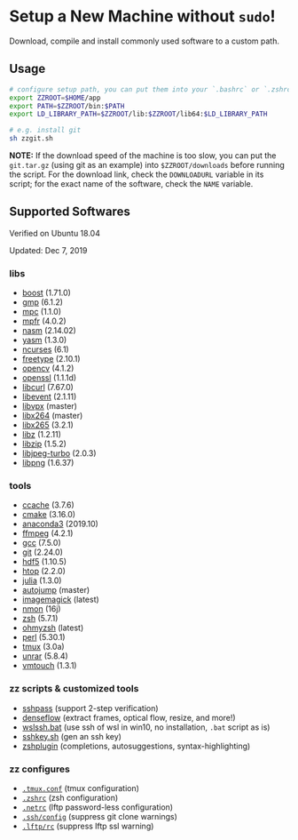 # Setup a New Machine without `sudo`!

Download, compile and install commonly used software to a custom path.

## Usage

```bash
# configure setup path, you can put them into your `.bashrc` or `.zshrc`
export ZZROOT=$HOME/app
export PATH=$ZZROOT/bin:$PATH
export LD_LIBRARY_PATH=$ZZROOT/lib:$ZZROOT/lib64:$LD_LIBRARY_PATH

# e.g. install git
sh zzgit.sh
```

**NOTE:**
If the download speed of the machine is too slow, you can put the `git.tar.gz` (using git as an example) into `$ZZROOT/downloads` before running the script.
For the download link, check the `DOWNLOADURL` variable in its script; for the exact name of the software, check the `NAME` variable.

## Supported Softwares

Verified on Ubuntu 18.04

Updated: Dec 7, 2019

### libs

* [boost](https://www.boost.org/) (1.71.0)
* [gmp](https://gmplib.org/) (6.1.2)
* [mpc](https://ftp.gnu.org/gnu/mpc/) (1.1.0)
* [mpfr](https://www.mpfr.org/) (4.0.2)
* [nasm](https://www.nasm.us/) (2.14.02)
* [yasm](https://yasm.tortall.net/) (1.3.0)
* [ncurses](https://invisible-island.net/ncurses/) (6.1)
* [freetype](https://www.freetype.org/) (2.10.1)
* [opencv](https://opencv.org/) (4.1.2)
* [openssl](https://www.openssl.org/) (1.1.1d)
* [libcurl](https://curl.haxx.se/libcurl/) (7.67.0)
* [libevent](https://libevent.org/) (2.1.11)
* [libvpx](https://www.webmproject.org/code/) (master)
* [libx264](https://www.videolan.org/developers/x264.html) (master)
* [libx265](http://x265.org/) (3.2.1)
* [libz](https://www.zlib.net/) (1.2.11)
* [libzip](https://libzip.org/) (1.5.2)
* [libjpeg-turbo](https://libjpeg-turbo.org/) (2.0.3)
* [libpng](http://www.libpng.org/pub/png/libpng.html) (1.6.37)

### tools

* [ccache](https://ccache.dev/) (3.7.6)
* [cmake](https://cmake.org/) (3.16.0)
* [anaconda3](https://www.anaconda.com/) (2019.10)
* [ffmpeg](https://www.ffmpeg.org/) (4.2.1)
* [gcc](https://gcc.gnu.org/) (7.5.0)
* [git](https://github.com/git/git) (2.24.0)
* [hdf5](https://www.hdfgroup.org/solutions/hdf5/) (1.10.5)
* [htop](https://hisham.hm/htop/) (2.2.0)
* [julia](https://julialang.org/) (1.3.0)
* [autojump](https://github.com/wting/autojump) (master)
* [imagemagick](https://imagemagick.org/) (latest)
* [nmon](http://nmon.sourceforge.net/pmwiki.php) (16j)
* [zsh](http://zsh.sourceforge.net/) (5.7.1)
* [ohmyzsh](https://github.com/ohmyzsh/ohmyzsh) (latest)
* [perl](https://www.perl.org/) (5.30.1)
* [tmux](https://github.com/tmux/tmux) (3.0a)
* [unrar](https://www.rarlab.com/rar_add.htm) (5.8.4)
* [vmtouch](https://hoytech.com/vmtouch/) (1.3.1)

### zz scripts & customized tools

* [sshpass](https://github.com/innerlee/sshpass) (support 2-step verification)
* [denseflow](https://github.com/innerlee/denseflow) (extract frames, optical flow, resize, and more!)
* [wslssh.bat](wslssh.bat) (use ssh of wsl in win10, no installation, `.bat` script as is)
* [sshkey.sh](zzkey.sh) (gen an ssh key)
* [zshplugin](zshplugin.sh) (completions, autosuggestions, syntax-highlighting)


### zz configures

* [`.tmux.conf`](.tmux.conf) (tmux configuration)
* [`.zshrc`](.tmux.conf) (zsh configuration)
* [`.netrc`](.netrc) (lftp password-less configuration)
* [`.ssh/config`](.ssh/config) (suppress git clone warnings)
* [`.lftp/rc`](.lftp/rc) (suppress lftp ssl warning)
